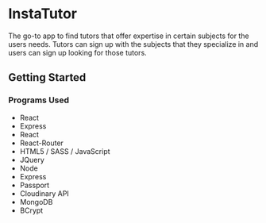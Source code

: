 # InstaTutor

The go-to app to find tutors that offer expertise in certain subjects for the users needs.  Tutors can sign up with the subjects that they specialize in and users can sign up looking for those tutors.  

## Getting Started
### Programs Used
  * React
  * Express
  * React
  * React-Router
  * HTML5 / SASS / JavaScript
  * JQuery
  * Node
  * Express
  * Passport
  * Cloudinary API
  * MongoDB
  * BCrypt

